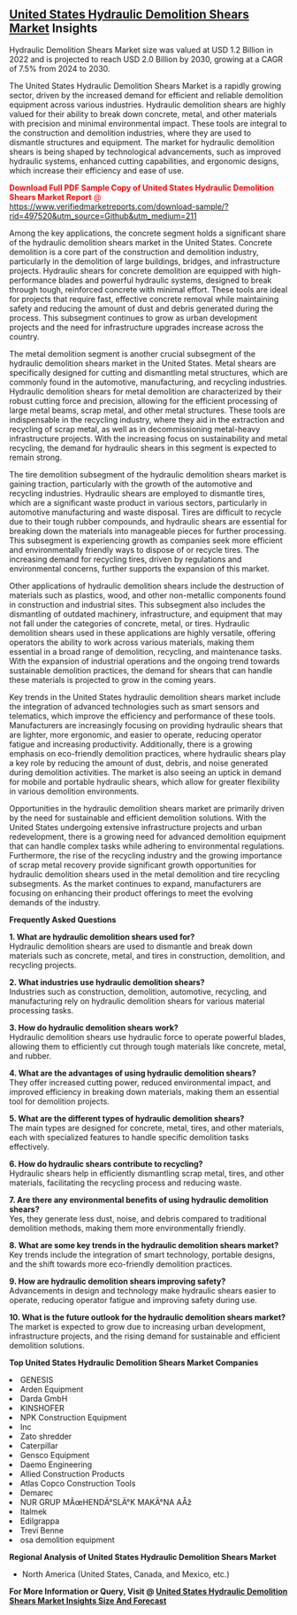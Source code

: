 <h2><a href="https://www.verifiedmarketreports.com/download-sample/?rid=497520&amp;utm_source=Github&amp;utm_medium=211" target="_blank">United States Hydraulic Demolition Shears Market</a> Insights</h2><p>Hydraulic Demolition Shears Market size was valued at USD 1.2 Billion in 2022 and is projected to reach USD 2.0 Billion by 2030, growing at a CAGR of 7.5% from 2024 to 2030.</p><p><p>The United States Hydraulic Demolition Shears Market is a rapidly growing sector, driven by the increased demand for efficient and reliable demolition equipment across various industries. Hydraulic demolition shears are highly valued for their ability to break down concrete, metal, and other materials with precision and minimal environmental impact. These tools are integral to the construction and demolition industries, where they are used to dismantle structures and equipment. The market for hydraulic demolition shears is being shaped by technological advancements, such as improved hydraulic systems, enhanced cutting capabilities, and ergonomic designs, which increase their efficiency and ease of use.</p><p><p><span class=""><span style="color: #ff0000;"><strong>Download Full PDF Sample Copy of United States Hydraulic Demolition Shears Market Report</strong> @ </span><a href="https://www.verifiedmarketreports.com/download-sample/?rid=497520&amp;utm_source=Github&amp;utm_medium=211" target="_blank">https://www.verifiedmarketreports.com/download-sample/?rid=497520&amp;utm_source=Github&amp;utm_medium=211</a></span></p></p><p>Among the key applications, the concrete segment holds a significant share of the hydraulic demolition shears market in the United States. Concrete demolition is a core part of the construction and demolition industry, particularly in the demolition of large buildings, bridges, and infrastructure projects. Hydraulic shears for concrete demolition are equipped with high-performance blades and powerful hydraulic systems, designed to break through tough, reinforced concrete with minimal effort. These tools are ideal for projects that require fast, effective concrete removal while maintaining safety and reducing the amount of dust and debris generated during the process. This subsegment continues to grow as urban development projects and the need for infrastructure upgrades increase across the country.<p>The metal demolition segment is another crucial subsegment of the hydraulic demolition shears market in the United States. Metal shears are specifically designed for cutting and dismantling metal structures, which are commonly found in the automotive, manufacturing, and recycling industries. Hydraulic demolition shears for metal demolition are characterized by their robust cutting force and precision, allowing for the efficient processing of large metal beams, scrap metal, and other metal structures. These tools are indispensable in the recycling industry, where they aid in the extraction and recycling of scrap metal, as well as in decommissioning metal-heavy infrastructure projects. With the increasing focus on sustainability and metal recycling, the demand for hydraulic shears in this segment is expected to remain strong.<p>The tire demolition subsegment of the hydraulic demolition shears market is gaining traction, particularly with the growth of the automotive and recycling industries. Hydraulic shears are employed to dismantle tires, which are a significant waste product in various sectors, particularly in automotive manufacturing and waste disposal. Tires are difficult to recycle due to their tough rubber compounds, and hydraulic shears are essential for breaking down the materials into manageable pieces for further processing. This subsegment is experiencing growth as companies seek more efficient and environmentally friendly ways to dispose of or recycle tires. The increasing demand for recycling tires, driven by regulations and environmental concerns, further supports the expansion of this market.<p>Other applications of hydraulic demolition shears include the destruction of materials such as plastics, wood, and other non-metallic components found in construction and industrial sites. This subsegment also includes the dismantling of outdated machinery, infrastructure, and equipment that may not fall under the categories of concrete, metal, or tires. Hydraulic demolition shears used in these applications are highly versatile, offering operators the ability to work across various materials, making them essential in a broad range of demolition, recycling, and maintenance tasks. With the expansion of industrial operations and the ongoing trend towards sustainable demolition practices, the demand for shears that can handle these materials is projected to grow in the coming years.<p>Key trends in the United States hydraulic demolition shears market include the integration of advanced technologies such as smart sensors and telematics, which improve the efficiency and performance of these tools. Manufacturers are increasingly focusing on providing hydraulic shears that are lighter, more ergonomic, and easier to operate, reducing operator fatigue and increasing productivity. Additionally, there is a growing emphasis on eco-friendly demolition practices, where hydraulic shears play a key role by reducing the amount of dust, debris, and noise generated during demolition activities. The market is also seeing an uptick in demand for mobile and portable hydraulic shears, which allow for greater flexibility in various demolition environments.</p><p>Opportunities in the hydraulic demolition shears market are primarily driven by the need for sustainable and efficient demolition solutions. With the United States undergoing extensive infrastructure projects and urban redevelopment, there is a growing need for advanced demolition equipment that can handle complex tasks while adhering to environmental regulations. Furthermore, the rise of the recycling industry and the growing importance of scrap metal recovery provide significant growth opportunities for hydraulic demolition shears used in the metal demolition and tire recycling subsegments. As the market continues to expand, manufacturers are focusing on enhancing their product offerings to meet the evolving demands of the industry.</p><p><strong>Frequently Asked Questions</strong></p><p><strong>1. What are hydraulic demolition shears used for?</strong><br>Hydraulic demolition shears are used to dismantle and break down materials such as concrete, metal, and tires in construction, demolition, and recycling projects.</p><p><strong>2. What industries use hydraulic demolition shears?</strong><br>Industries such as construction, demolition, automotive, recycling, and manufacturing rely on hydraulic demolition shears for various material processing tasks.</p><p><strong>3. How do hydraulic demolition shears work?</strong><br>Hydraulic demolition shears use hydraulic force to operate powerful blades, allowing them to efficiently cut through tough materials like concrete, metal, and rubber.</p><p><strong>4. What are the advantages of using hydraulic demolition shears?</strong><br>They offer increased cutting power, reduced environmental impact, and improved efficiency in breaking down materials, making them an essential tool for demolition projects.</p><p><strong>5. What are the different types of hydraulic demolition shears?</strong><br>The main types are designed for concrete, metal, tires, and other materials, each with specialized features to handle specific demolition tasks effectively.</p><p><strong>6. How do hydraulic shears contribute to recycling?</strong><br>Hydraulic shears help in efficiently dismantling scrap metal, tires, and other materials, facilitating the recycling process and reducing waste.</p><p><strong>7. Are there any environmental benefits of using hydraulic demolition shears?</strong><br>Yes, they generate less dust, noise, and debris compared to traditional demolition methods, making them more environmentally friendly.</p><p><strong>8. What are some key trends in the hydraulic demolition shears market?</strong><br>Key trends include the integration of smart technology, portable designs, and the shift towards more eco-friendly demolition practices.</p><p><strong>9. How are hydraulic demolition shears improving safety?</strong><br>Advancements in design and technology make hydraulic shears easier to operate, reducing operator fatigue and improving safety during use.</p><p><strong>10. What is the future outlook for the hydraulic demolition shears market?</strong><br>The market is expected to grow due to increasing urban development, infrastructure projects, and the rising demand for sustainable and efficient demolition solutions.</p></p><p><strong>Top United States Hydraulic Demolition Shears Market Companies</strong></p><div data-test-id=""><p><li>GENESIS</li><li> Arden Equipment</li><li> Darda GmbH</li><li> KINSHOFER</li><li> NPK Construction Equipment</li><li> Inc</li><li> Zato shredder</li><li> Caterpillar</li><li> Gensco Equipment</li><li> Daemo Engineering</li><li> Allied Construction Products</li><li> Atlas Copco Construction Tools</li><li> Demarec</li><li> NUR GRUP MÃœHENDÄ°SLÄ°K MAKÄ°NA AÅž</li><li> Italmek</li><li> Edilgrappa</li><li> Trevi Benne</li><li> osa demolition equipment</li></p><div><strong>Regional Analysis of&nbsp;United States Hydraulic Demolition Shears Market</strong></div><ul><li dir="ltr"><p dir="ltr">North America&nbsp;(United States, Canada, and Mexico, etc.)</p></li></ul><p><strong>For More Information or Query, Visit @&nbsp;</strong><strong><a href="https://www.verifiedmarketreports.com/product/hydraulic-demolition-shears-market/?utm_source=Github&amp;utm_medium=211" target="_blank">United States Hydraulic Demolition Shears Market Insights Size And Forecast</a></strong></p></div>
